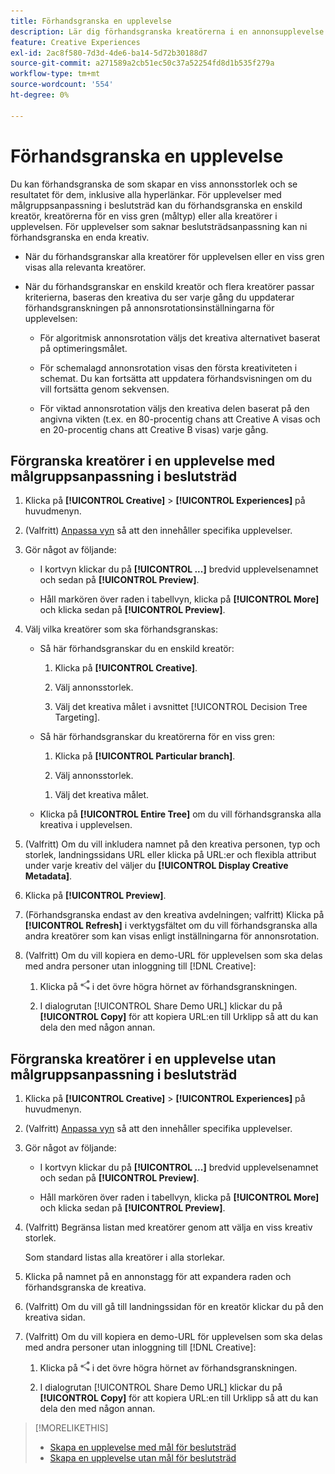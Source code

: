 ```yaml
---
title: Förhandsgranska en upplevelse
description: Lär dig förhandsgranska kreatörerna i en annonsupplevelse.
feature: Creative Experiences
exl-id: 2ac8f580-7d3d-4de6-ba14-5d72b30188d7
source-git-commit: a271589a2cb51ec50c37a52254fd8d1b535f279a
workflow-type: tm+mt
source-wordcount: '554'
ht-degree: 0%

---
```


# Förhandsgranska en upplevelse

Du kan förhandsgranska de som skapar en viss annonsstorlek och se resultatet för dem, inklusive alla hyperlänkar. För upplevelser med målgruppsanpassning i beslutsträd kan du förhandsgranska en enskild kreatör, kreatörerna för en viss gren (måltyp) eller alla kreatörer i upplevelsen. För upplevelser som saknar beslutsträdsanpassning kan ni förhandsgranska en enda kreativ. <!-- verify -->

* När du förhandsgranskar alla kreatörer för upplevelsen eller en viss gren visas alla relevanta kreatörer.

* När du förhandsgranskar en enskild kreatör och flera kreatörer passar kriterierna, baseras den kreativa du ser varje gång du uppdaterar förhandsgranskningen på annonsrotationsinställningarna för upplevelsen:

   * För algoritmisk annonsrotation väljs det kreativa alternativet baserat på optimeringsmålet.

   * För schemalagd annonsrotation visas den första kreativiteten i schemat. Du kan fortsätta att uppdatera förhandsvisningen om du vill fortsätta genom sekvensen.

   * För viktad annonsrotation väljs den kreativa delen baserat på den angivna vikten (t.ex. en 80-procentig chans att Creative A visas och en 20-procentig chans att Creative B visas) varje gång.

## Förgranska kreatörer i en upplevelse med målgruppsanpassning i beslutsträd

1. Klicka på **[!UICONTROL Creative]** > **[!UICONTROL Experiences]** på huvudmenyn.

1. (Valfritt) [Anpassa vyn](/help/creative/introduction/customize-data-views.md) så att den innehåller specifika upplevelser.

1. Gör något av följande:

   * I kortvyn klickar du på **[!UICONTROL ...]** bredvid upplevelsenamnet och sedan på **[!UICONTROL Preview]**.

   * Håll markören över raden i tabellvyn, klicka på **[!UICONTROL More]** och klicka sedan på **[!UICONTROL Preview]**.

1. Välj vilka kreatörer som ska förhandsgranskas:

   * Så här förhandsgranskar du en enskild kreatör:

      1. Klicka på **[!UICONTROL Creative]**.

      1. Välj annonsstorlek.

      1. Välj det kreativa målet i avsnittet [!UICONTROL Decision Tree Targeting].

   * Så här förhandsgranskar du kreatörerna för en viss gren:

      1. Klicka på **[!UICONTROL Particular branch]**.

      1. Välj annonsstorlek.

     <!-- I don't see this as of 2/3:
     1. Select whether to group the creatives by Rotation Type or Ad Size.
     -->

      1. Välj det kreativa målet.

   * Klicka på **[!UICONTROL Entire Tree]** om du vill förhandsgranska alla kreativa i upplevelsen.

     <!-- I don't see this as of 2/3:
     1. Click **[!UICONTROL Entire Tree]**.
     1. Select the ad size.
     1. Select whether to group the creatives by Rotation Type or Ad Size.
     -->

1. (Valfritt) Om du vill inkludera namnet på den kreativa personen, typ och storlek, landningssidans URL eller klicka på URL:er och flexibla attribut under varje kreativ del väljer du **[!UICONTROL Display Creative Metadata]**.

1. Klicka på **[!UICONTROL Preview]**.

1. (Förhandsgranska endast av den kreativa avdelningen; valfritt) Klicka på **[!UICONTROL Refresh]** i verktygsfältet om du vill förhandsgranska alla andra kreatörer som kan visas enligt inställningarna för annonsrotation.<!-- I don't see this as of 2/3 -->

1. (Valfritt) Om du vill kopiera en demo-URL för upplevelsen som ska delas med andra personer utan inloggning till [!DNL Creative]:

   1. Klicka på ![Dela](/help/creative/assets/share.png "Dela") i det övre högra hörnet av förhandsgranskningen.

   1. I dialogrutan [!UICONTROL Share Demo URL] klickar du på **[!UICONTROL Copy]** för att kopiera URL:en till Urklipp så att du kan dela den med någon annan.

## Förgranska kreatörer i en upplevelse utan målgruppsanpassning i beslutsträd

1. Klicka på **[!UICONTROL Creative]** > **[!UICONTROL Experiences]** på huvudmenyn.

1. (Valfritt) [Anpassa vyn](/help/creative/introduction/customize-data-views.md) så att den innehåller specifika upplevelser.

1. Gör något av följande:

   * I kortvyn klickar du på **[!UICONTROL ...]** bredvid upplevelsenamnet och sedan på **[!UICONTROL Preview]**.

   * Håll markören över raden i tabellvyn, klicka på **[!UICONTROL More]** och klicka sedan på **[!UICONTROL Preview]**.

1. (Valfritt) Begränsa listan med kreatörer genom att välja en viss kreativ storlek.

   Som standard listas alla kreatörer i alla storlekar.

1. Klicka på namnet på en annonstagg för att expandera raden och förhandsgranska de kreativa.

1. (Valfritt) Om du vill gå till landningssidan för en kreatör klickar du på den kreativa sidan.

   <!-- Verify:  Will the creative click be tracked like a regular ad click but not linked to a publisher and placement? Explain effect/consequences. -->

1. (Valfritt) Om du vill kopiera en demo-URL för upplevelsen som ska delas med andra personer utan inloggning till [!DNL Creative]:

   1. Klicka på ![Dela](/help/creative/assets/share.png "Dela") i det övre högra hörnet av förhandsgranskningen.

   1. I dialogrutan [!UICONTROL Share Demo URL] klickar du på **[!UICONTROL Copy]** för att kopiera URL:en till Urklipp så att du kan dela den med någon annan.

>[!MORELIKETHIS]
>
>* [Skapa en upplevelse med mål för beslutsträd](experience-create-targeting.md)
>* [Skapa en upplevelse utan mål för beslutsträd](/help/creative/experiences/experience-create-no-targeting.md)
